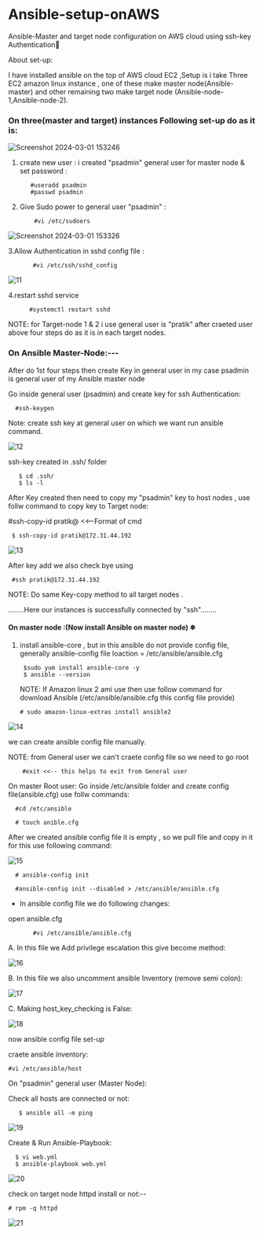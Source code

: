 # Ansible-setup-onAWS

Ansible-Master and target node configuration on AWS cloud using ssh-key Authentication🌟

About set-up:

I have installed ansible on the top of AWS cloud EC2 ,Setup is i take Three EC2 amazon linux instance , one of these make master node(Ansible-master) and other remaining two make target node (Ansible-node-1,Ansible-node-2).

### On three(master and target) instances Following set-up do as it is:

![Screenshot 2024-03-01 153246](https://github.com/Pratikshinde55/Ansible-setup-onAWS/assets/145910708/a96622a1-f8a6-46f4-a850-23ceb89e8ecb)


1. create new user : i created "psadmin" general user for master node & set password :

          #useradd psadmin
          #passwd psadmin
   
3. Give Sudo power to general user "psadmin" : 
    
           #vi /etc/sudoers

![Screenshot 2024-03-01 153326](https://github.com/Pratikshinde55/Ansible-setup-onAWS/assets/145910708/3678c115-aa28-406f-827c-3df34969b7e2)


3.Allow Authentication in sshd config file :
    
           #vi /etc/ssh/sshd_config

![11](https://github.com/Pratikshinde55/Ansible-setup-onAWS/assets/145910708/b26c3367-0e18-42aa-9031-4adb254a8142)


4.restart sshd service 

    
          #systemctl restart sshd

NOTE: for Target-node 1 & 2 i use general user is "pratik" after craeted user above four steps do as it is in each target nodes.


### On Ansible Master-Node:---

After do 1st four steps then create Key in general user in my case psadmin is general user of my Ansible master node

Go inside general user (psadmin) and create key for ssh Authentication:
 
      #ssh-keygen
  Note: create ssh key at general user on which we want run ansible command.
  

![12](https://github.com/Pratikshinde55/Ansible-setup-onAWS/assets/145910708/c33efb1a-fdff-4d34-8475-e6d4de217dd9)

ssh-key created in .ssh/ folder


       $ cd .ssh/
       $ ls -l

After Key created then need to copy my "psadmin" key to host nodes , use follw command to copy key to Target node:

 #ssh-copy-id  pratik@<private ip of target ec2 instance>   <<--Format of cmd
    
     $ ssh-copy-id pratik@172.31.44.192
     

![13](https://github.com/Pratikshinde55/Ansible-setup-onAWS/assets/145910708/4147ebd7-fdc5-4f0f-bee2-e57754dafafb)
     

   After key add we also check bye using
   
     #ssh pratik@172.31.44.192

NOTE: Do same Key-copy method to all target nodes .

........Here our instances is successfully connected by "ssh"........



#### On master node :(Now install Ansible on master node) ❄

1. install ansible-core  , but in this ansible do not provide config file,
 generally ansible-config file loaction = /etc/ansible/ansible.cfg

        $sudo yum install ansible-core -y
        $ ansible --version

   NOTE:
     If Amazon linux 2 ami use then use follow command for download Ansible (/etc/ansible/ansible.cfg this config file provide)

       # sudo amazon-linux-extras install ansible2

![14](https://github.com/Pratikshinde55/Ansible-setup-onAWS/assets/145910708/1f99f21c-cf32-48b3-a85b-7547308fd0c9)

we can create ansible config file manually.

NOTE: from General user we can't craete config file so we need to go root

        #exit <<-- this helps to exit from General user

On master Root user:
 Go inside /etc/ansible folder and create config file(ansible.cfg) use follw commands:

      #cd /etc/ansible

      # touch anible.cfg

After we created ansible config file it is empty , so we pull file and copy in it for this use following command:

![15](https://github.com/Pratikshinde55/Ansible-setup-onAWS/assets/145910708/c9f71123-d97f-47a8-bab4-da549e18b596)

      # ansible-config init
     
      #ansible-config init --disabled > /etc/ansible/ansible.cfg


- In ansible config file we do following changes:
 
open ansible.cfg
        
           #vi /etc/ansible/ansible.cfg

  A. In this file we Add privilege escalation this give become method:

![16](https://github.com/Pratikshinde55/Ansible-setup-onAWS/assets/145910708/90c2ee3b-3e5b-409a-b233-e4093b7af8f0)


 B. In this file we also uncomment ansible Inventory (remove semi colon):

![17](https://github.com/Pratikshinde55/Ansible-setup-onAWS/assets/145910708/6c6377c9-f853-4cbe-91d8-986037f3cb05)


 C. Making host_key_checking is False:

 ![18](https://github.com/Pratikshinde55/Ansible-setup-onAWS/assets/145910708/b6af24e1-3d8a-4e2b-8bef-b1b080c8df14)
          





now  ansible config file set-up


craete ansible inventory:

    #vi /etc/ansible/host


On "psadmin" general user (Master Node):

Check all hosts are connected or not:

       $ ansible all -m ping

![19](https://github.com/Pratikshinde55/Ansible-setup-onAWS/assets/145910708/d7357644-e6d0-40c5-90fb-40e2dd826647)


Create & Run Ansible-Playbook:


      $ vi web.yml
      $ ansible-playbook web.yml

![20](https://github.com/Pratikshinde55/Ansible-setup-onAWS/assets/145910708/0df1a5b2-9049-4242-986d-e22dc662297f)


      


check on target node httpd install or not:--


    # rpm -q httpd
    
![21](https://github.com/Pratikshinde55/Ansible-setup-onAWS/assets/145910708/35e67fef-7fd1-480f-90b9-a1079f81c696)


